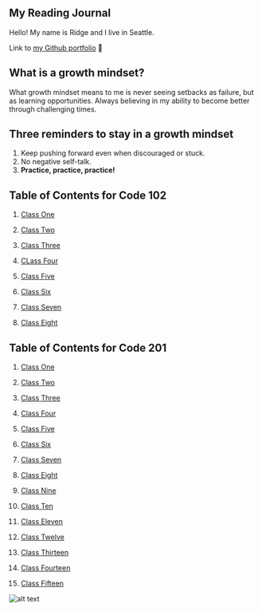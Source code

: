 ## My Reading Journal

Hello! My name is Ridge and I live in Seattle.

Link to [my Github portfolio](https://github.com/ridgehinkley)
🥸

## What is a growth mindset?

What growth mindset means to me is never seeing setbacks as failure, but as learning opportunities. Always believing in my ability to become better through challenging times.

## Three reminders to stay in a growth mindset

1. Keep pushing forward even when discouraged or stuck.
2. No negative self-talk.
3. **Practice, practice, practice!**

## Table of Contents for Code 102

1. [Class One](#example)

2. [Class Two](#example)

3. [Class Three](#example)

4. [CLass Four](#example)

5. [Class Five](#example)

6. [Class Six](#example)

7. [Class Seven](#example)

8. [Class Eight](#example)

## Table of Contents for Code 201

1. [Class One](#example)

2. [Class Two](#example)

3. [Class Three](#example)

4. [Class Four](#example)

5. [Class Five](#example)

6. [Class Six](#example)

7. [Class Seven](#example)

8. [Class Eight](#example)

9. [Class Nine](#example)

10. [Class Ten](#example)

11. [Class Eleven](#example)

12. [Class Twelve](#example)

13. [Class Thirteen](#example)

14. [Class Fourteen](#example)

15. [Class Fifteen](#example)

![alt text](https://bpb-us-e1.wpmucdn.com/sites.dartmouth.edu/dist/8/197/files/2017/05/Growth-Mindset_Copyright-Big-Change1.jpg)
